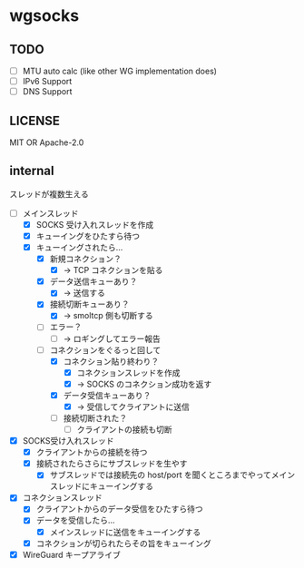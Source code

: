 # wgsocks

## TODO

- [ ] MTU auto calc (like other WG implementation does)
- [ ] IPv6 Support
- [ ] DNS Support

## LICENSE

MIT OR Apache-2.0

## internal

スレッドが複数生える

- [ ] メインスレッド
  - [x] SOCKS 受け入れスレッドを作成
  - [x] キューイングをひたすら待つ
  - [x] キューイングされたら…
      - [x] 新規コネクション？
        - [x] → TCP コネクションを貼る
      - [x] データ送信キューあり？
        - [x] → 送信する
      - [x] 接続切断キューあり？
        - [x] → smoltcp 側も切断する
      - [ ] エラー？
        - [ ] → ロギングしてエラー報告
    - [ ] コネクションをぐるっと回して
      - [x] コネクション貼り終わり？
        - [x] コネクションスレッドを作成
        - [x] → SOCKS のコネクション成功を返す
      - [x] データ受信キューあり？
        - [x] → 受信してクライアントに送信
      - [ ] 接続切断された？
        - [ ] クライアントの接続も切断
- [x] SOCKS受け入れスレッド
  - [x] クライアントからの接続を待つ
  - [x] 接続されたらさらにサブスレッドを生やす
    - [x] サブスレッドでは接続先の host/port を聞くところまでやってメインスレッドにキューイングする
- [x] コネクションスレッド
  - [x] クライアントからのデータ受信をひたすら待つ
  - [x] データを受信したら…
    - [x] メインスレッドに送信をキューイングする
  - [x] コネクションが切られたらその旨をキューイング
- [x] WireGuard キープアライブ